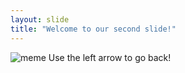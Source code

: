 ```yaml
---
layout: slide
title: "Welcome to our second slide!"
---
```

![meme](https://yt3.ggpht.com/-7zFDHK5X45w/AAAAAAAAAAI/AAAAAAAAAAA/QJfHeLTEZwE/s900-c-k-no-mo-rj-c0xffffff/photo.jpg)
Use the left arrow to go back!
